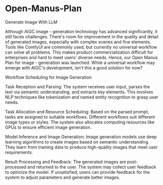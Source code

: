 # Open-Manus-Plan
Generate Image With LLM

Although AIGC image - generation technology has advanced significantly, it still faces challenges. There's room for improvement in the quality and detail of generated images, especially with complex scenes and fine elements. Tools like ComfyUI are commonly used, but currently no universal workflow can solve all problems. This makes product commercialization difficult for enterprises and hard to meet users' diverse needs. Hence, our Open Manus Plan for image - generation was launched. While a universal workflow may emerge with AIGC's development, isn't this a good solution for now?


Workflow Scheduling for Image Generation

Task Reception and Parsing: The system receives user input, parses the text via semantic understanding, and extracts key elements. This involves NLP techniques like tokenization and named entity recognition to grasp user needs.

Task Allocation and Resource Scheduling: Based on the parsed prompt, tasks are assigned to suitable workflows. Different workflows suit different image types or styles. The system also allocates computing resources like GPUs to ensure efficient image generation.

Model Inference and Image Generation: Image generation models use deep learning algorithms to create images based on semantic understanding. They learn from training data to produce high-quality images that meet user requirements.

Result Processing and Feedback: The generated images are post-processed and returned to the user. The system may collect user feedback to optimize the model. If unsatisfied, users can provide feedback for the system to adjust parameters and generate better images.
